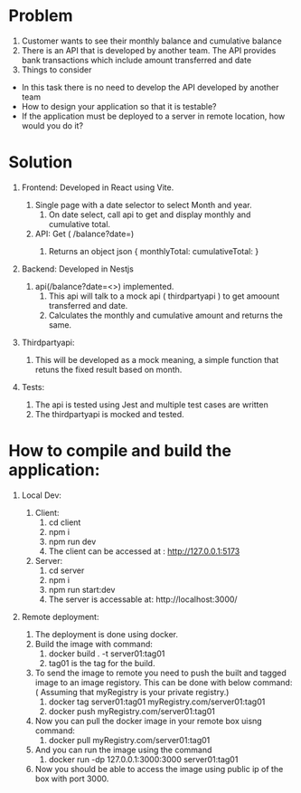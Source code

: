 # Problem
1. Customer wants to see their monthly balance and cumulative balance
2. There is an API that is developed by another team. The API provides bank transactions which include amount transferred and date
3. Things to consider
* In this task there is no need to develop the API developed by another team
* How to design your application so that it is testable?
* If the application must be deployed to a server in remote location, how would you do it?


# Solution
1. Frontend: Developed in React using Vite.
   1. Single page with a date selector to select Month and year.
      1. On date select, call api to get and display monthly and cumulative total.
   2. API: Get ( /balance?date=<the date to show balance>)
      1. Returns an object json {
            monthlyTotal: <MonthlyTotal here>
            cumulativeTotal: <Cumulative Total here>
        }
2. Backend: Developed in Nestjs
   1. api(/balance?date=<>) implemented.
      1. This api will talk to a mock api ( thirdpartyapi ) to get amoount transferred and date.
      2. Calculates the monthly and cumulative amount and returns the same.

3. Thirdpartyapi:
   1. This will be developed as a mock meaning, a simple function that retuns the fixed result based on month.

4. Tests:
   1. The api is tested using Jest and multiple test cases are written
   2. The thirdpartyapi is mocked and tested.


# How to compile and build the application:
1. Local Dev:
   1. Client:
      1. cd client
      2. npm i
      3. npm run dev
      4. The client can be accessed at : http://127.0.0.1:5173
   2. Server:
      1. cd server
      2. npm i
      3. npm run start:dev
      4. The server is accessable at: http://localhost:3000/

2. Remote deployment:
   1. The deployment is done using docker.
   2. Build the image with command: 
      1. docker build . -t server01:tag01
      2. tag01 is the tag for the build.
   3. To send the image to remote you need to push the built and tagged image to an image registory. This can be done with below command: ( Assuming that myRegistry is your private registry.)
      1. docker tag server01:tag01 myRegistry.com/server01:tag01
      2. docker push myRegistry.com/server01:tag01
   4. Now you can pull the docker image in your remote box uisng command:
      1. docker pull myRegistry.com/server01:tag01
   5. And you can run the image using the command
      1. docker run -dp 127.0.0.1:3000:3000 server01:tag01
   6. Now you should be able to access the image using public ip of the box with port 3000.